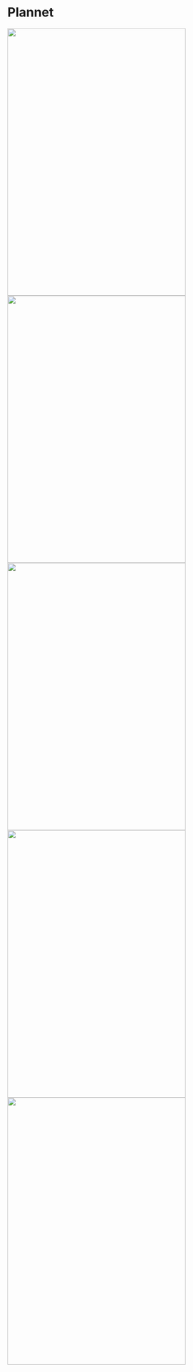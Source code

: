 # Plannet
<!-- ![image](https://user-images.githubusercontent.com/99315395/174303565-a149a7d1-c8ce-4384-8f5c-cc0f707e6e0e.png)
![image](https://user-images.githubusercontent.com/99315395/174303587-34fd41f2-e489-4194-b6d9-4008f6b8d525.png)
![image](https://user-images.githubusercontent.com/99315395/174303652-57194f0b-2db7-46c2-86c6-b2f871381232.png)
![image](https://user-images.githubusercontent.com/99315395/174303687-41b935c4-e07b-407d-88ec-e8bbbc6ba7aa.png)
![image](https://user-images.githubusercontent.com/99315395/174303759-1458de3d-2c49-416a-98be-74103734f53c.png) -->

 <img src="https://user-images.githubusercontent.com/99315395/174303565-a149a7d1-c8ce-4384-8f5c-cc0f707e6e0e.png" width="400" height="600">
  <img src="https://user-images.githubusercontent.com/99315395/174303587-34fd41f2-e489-4194-b6d9-4008f6b8d525.png" width="400" height="600">
   <img src="https://user-images.githubusercontent.com/99315395/174303652-57194f0b-2db7-46c2-86c6-b2f871381232.png" width="400" height="600">
    <img src="https://user-images.githubusercontent.com/99315395/174303687-41b935c4-e07b-407d-88ec-e8bbbc6ba7aa.png" width="400" height="600">
     <img src="https://user-images.githubusercontent.com/99315395/174303759-1458de3d-2c49-416a-98be-74103734f53c.png" width="400" height="600">
